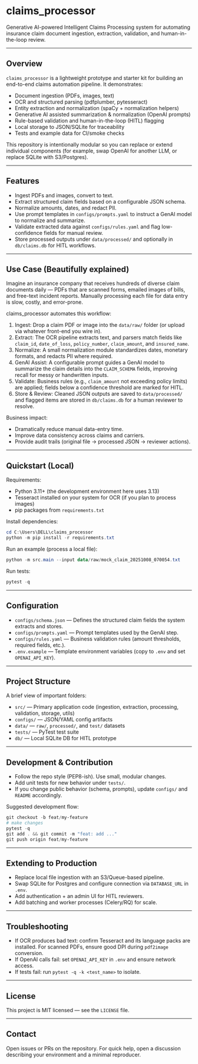 # claims_processor
Generative AI-powered Intelligent Claims Processing system for automating insurance claim document ingestion, extraction, validation, and human-in-the-loop review.

---

## Overview

`claims_processor` is a lightweight prototype and starter kit for building an end-to-end claims automation pipeline. It demonstrates:

- Document ingestion (PDFs, images, text)
- OCR and structured parsing (pdfplumber, pytesseract)
- Entity extraction and normalization (spaCy + normalization helpers)
- Generative AI assisted summarization & normalization (OpenAI prompts)
- Rule-based validation and human-in-the-loop (HITL) flagging
- Local storage to JSON/SQLite for traceability
- Tests and example data for CI/smoke checks

This repository is intentionally modular so you can replace or extend individual components (for example, swap OpenAI for another LLM, or replace SQLite with S3/Postgres).

---

## Features

- Ingest PDFs and images, convert to text.
- Extract structured claim fields based on a configurable JSON schema.
- Normalize amounts, dates, and redact PII.
- Use prompt templates in `configs/prompts.yaml` to instruct a GenAI model to normalize and summarize.
- Validate extracted data against `configs/rules.yaml` and flag low-confidence fields for manual review.
- Store processed outputs under `data/processed/` and optionally in `db/claims.db` for HITL workflows.

---

## Use Case (Beautifully explained)

Imagine an insurance company that receives hundreds of diverse claim documents daily — PDFs that are scanned forms, emailed images of bills, and free-text incident reports. Manually processing each file for data entry is slow, costly, and error-prone.

claims_processor automates this workflow:

1. Ingest: Drop a claim PDF or image into the `data/raw/` folder (or upload via whatever front-end you wire in).
2. Extract: The OCR pipeline extracts text, and parsers match fields like `claim_id`, `date_of_loss`, `policy_number`, `claim_amount`, and `insured_name`.
3. Normalize: A small normalization module standardizes dates, monetary formats, and redacts PII where required.
4. GenAI Assist: A configurable prompt guides a GenAI model to summarize the claim details into the `CLAIM_SCHEMA` fields, improving recall for messy or handwritten inputs.
5. Validate: Business rules (e.g., `claim_amount` not exceeding policy limits) are applied; fields below a confidence threshold are marked for HITL.
6. Store & Review: Cleaned JSON outputs are saved to `data/processed/` and flagged items are stored in `db/claims.db` for a human reviewer to resolve.

Business impact:

- Dramatically reduce manual data-entry time.
- Improve data consistency across claims and carriers.
- Provide audit trails (original file → processed JSON → reviewer actions).

---

## Quickstart (Local)

Requirements:

- Python 3.11+ (the development environment here uses 3.13)
- Tesseract installed on your system for OCR (if you plan to process images)
- pip packages from `requirements.txt`

Install dependencies:

```powershell
cd C:\Users\DELL\claims_processor
python -m pip install -r requirements.txt
```

Run an example (process a local file):

```powershell
python -m src.main --input data/raw/mock_claim_20251008_070054.txt
```

Run tests:

```powershell
pytest -q
```

---

## Configuration

- `configs/schema.json` — Defines the structured claim fields the system extracts and stores.
- `configs/prompts.yaml` — Prompt templates used by the GenAI step.
- `configs/rules.yaml` — Business validation rules (amount thresholds, required fields, etc.).
- `.env.example` — Template environment variables (copy to `.env` and set `OPENAI_API_KEY`).

---

## Project Structure

A brief view of important folders:

- `src/` — Primary application code (ingestion, extraction, processing, validation, storage, utils)
- `configs/` — JSON/YAML config artifacts
- `data/` — `raw/`, `processed/`, and `test/` datasets
- `tests/` — PyTest test suite
- `db/` — Local SQLite DB for HITL prototype

---

## Development & Contribution

- Follow the repo style (PEP8-ish). Use small, modular changes.
- Add unit tests for new behavior under `tests/`.
- If you change public behavior (schema, prompts), update `configs/` and `README` accordingly.

Suggested development flow:

```powershell
git checkout -b feat/my-feature
# make changes
pytest -q
git add . && git commit -m "feat: add ..."
git push origin feat/my-feature
```

---

## Extending to Production

- Replace local file ingestion with an S3/Queue-based pipeline.
- Swap SQLite for Postgres and configure connection via `DATABASE_URL` in `.env`.
- Add authentication + an admin UI for HITL reviewers.
- Add batching and worker processes (Celery/RQ) for scale.

---

## Troubleshooting

- If OCR produces bad text: confirm Tesseract and its language packs are installed. For scanned PDFs, ensure good DPI during `pdf2image` conversion.
- If OpenAI calls fail: set `OPENAI_API_KEY` in `.env` and ensure network access.
- If tests fail: run `pytest -q -k <test_name>` to isolate.

---

## License

This project is MIT licensed — see the `LICENSE` file.

---

## Contact

Open issues or PRs on the repository. For quick help, open a discussion describing your environment and a minimal reproducer.
